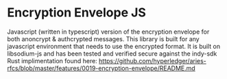 # Encryption Envelope JS
Javascript (written in typescript) version of the encryption envelope for both anoncrypt & authcrypted messages. This library is built for any javascript environment that needs to use the encrypted format. It is built on libsodium-js and has been tested and verified secure against the indy-sdk Rust implimentation found here: https://github.com/hyperledger/aries-rfcs/blob/master/features/0019-encryption-envelope/README.md
